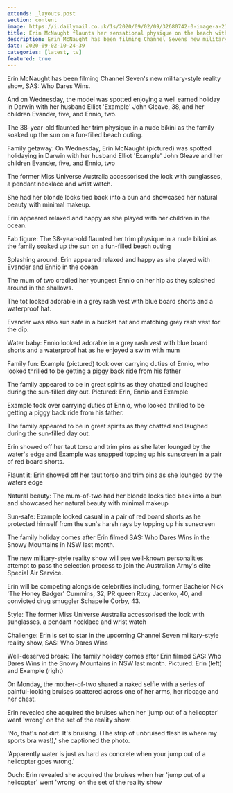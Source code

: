 ```yaml
---
extends: _layouts.post
section: content
image: https://i.dailymail.co.uk/1s/2020/09/02/09/32680742-0-image-a-23_1599034913724.jpg 
title: Erin McNaught flaunts her sensational physique on the beach with husband Example and sons 
description: Erin McNaught has been filming Channel Sevens new military-style reality show, SAS Who Dares Wins. 
date: 2020-09-02-10-24-39 
categories: [latest, tv] 
featured: true 
--- 
```

Erin McNaught has been filming Channel Seven's new military-style reality show, SAS: Who Dares Wins.

And on Wednesday, the model was spotted enjoying a well earned holiday in Darwin with her husband Elliot 'Example' John Gleave, 38, and her children Evander, five, and Ennio, two. 

The 38-year-old flaunted her trim physique in a nude bikini as the family soaked up the sun on a fun-filled beach outing. 

Family getaway: On Wednesday, Erin McNaught (pictured) was spotted holidaying in Darwin with her husband Elliot 'Example' John Gleave and her children Evander, five, and Ennio, two

The former Miss Universe Australia accessorised the look with sunglasses, a pendant necklace and wrist watch. 

She had her blonde locks tied back into a bun and showcased her natural beauty with minimal makeup. 

Erin appeared relaxed and happy as she played with her children in the ocean. 

Fab figure: The 38-year-old flaunted her trim physique in a nude bikini as the family soaked up the sun on a fun-filled beach outing

Splashing around: Erin appeared relaxed and happy as she played with Evander and Ennio in the ocean

The mum of two cradled her youngest Ennio on her hip as they splashed around in the shallows. 

The tot looked adorable in a grey rash vest with blue board shorts and a waterproof hat.

Evander was also sun safe in a bucket hat and matching grey rash vest for the dip. 

Water baby: Ennio looked adorable in a grey rash vest with blue board shorts and a waterproof hat as he enjoyed a swim with mum 

Family fun: Example (pictured) took over carrying duties of Ennio, who looked thrilled to be getting a piggy back ride from his father

The family appeared to be in great spirits as they chatted and laughed during the sun-filled day out. Pictured: Erin, Ennio and Example

Example took over carrying duties of Ennio, who looked thrilled to be getting a piggy back ride from his father.  

The family appeared to be in great spirits as they chatted and laughed during the sun-filled day out. 

Erin showed off her taut torso and trim pins as she later lounged by the water's edge and Example was snapped topping up his sunscreen in a pair of red board shorts. 

Flaunt it: Erin showed off her taut torso and trim pins as she lounged by the waters edge

Natural beauty: The mum-of-two had her blonde locks tied back into a bun and showcased her natural beauty with minimal makeup

Sun-safe: Example looked casual in a pair of red board shorts as he protected himself from the sun's harsh rays by topping up his sunscreen 

The family holiday comes after Erin filmed SAS: Who Dares Wins in the Snowy Mountains in NSW last month. 

The new military-style reality show will see well-known personalities attempt to pass the selection process to join the Australian Army's elite Special Air Service.

Erin will be competing alongside celebrities including, former Bachelor Nick 'The Honey Badger' Cummins, 32, PR queen Roxy Jacenko, 40, and convicted drug smuggler Schapelle Corby, 43.

Style: The former Miss Universe Australia accessorised the look with sunglasses, a pendant necklace and wrist watch 

Challenge: Erin is set to star in the upcoming Channel Seven military-style reality show, SAS: Who Dares Wins

Well-deserved break: The family holiday comes after Erin filmed SAS: Who Dares Wins in the Snowy Mountains in NSW last month. Pictured: Erin (left) and Example (right)

On Monday, the mother-of-two shared a naked selfie with a series of painful-looking bruises scattered across one of her arms, her ribcage and her chest.

Erin revealed she acquired the bruises when her 'jump out of a helicopter' went 'wrong' on the set of the reality show. 

'No, that's not dirt. It's bruising. (The strip of unbruised flesh is where my sports bra was!),' she captioned the photo. 

'Apparently water is just as hard as concrete when your jump out of a helicopter goes wrong.'

Ouch: Erin revealed she acquired the bruises when her 'jump out of a helicopter' went 'wrong' on the set of the reality show

